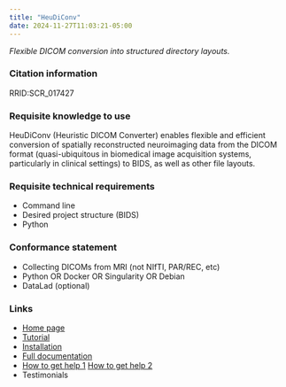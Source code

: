 ```yaml
---
title: "HeuDiConv"
date: 2024-11-27T11:03:21-05:00
---
```


*Flexible DICOM conversion into structured directory layouts.*

### Citation information

RRID:SCR_017427

### Requisite knowledge to use

HeuDiConv (Heuristic DICOM Converter) enables flexible and efficient conversion of spatially reconstructed neuroimaging data from the DICOM format (quasi-ubiquitous in biomedical image acquisition systems, particularly in clinical settings) to BIDS, as well as other file layouts.

### Requisite technical requirements

- Command line
- Desired project structure (BIDS)
- Python

### Conformance statement

- Collecting DICOMs from MRI (not NIfTI, PAR/REC, etc)
- Python OR Docker OR Singularity OR Debian
- DataLad (optional)

### Links

- [Home page](https://heudiconv.readthedocs.io/)
- [Tutorial](https://heudiconv.readthedocs.io/en/latest/tutorials.html)
- [Installation](https://heudiconv.readthedocs.io/en/latest/installation.html)
- [Full documentation](https://heudiconv.readthedocs.io/)
- [How to get help 1](https://github.com/nipy/heudiconv/issues) [How to get help 2](https://neurostars.org/tag/heudiconv)
- Testimonials
